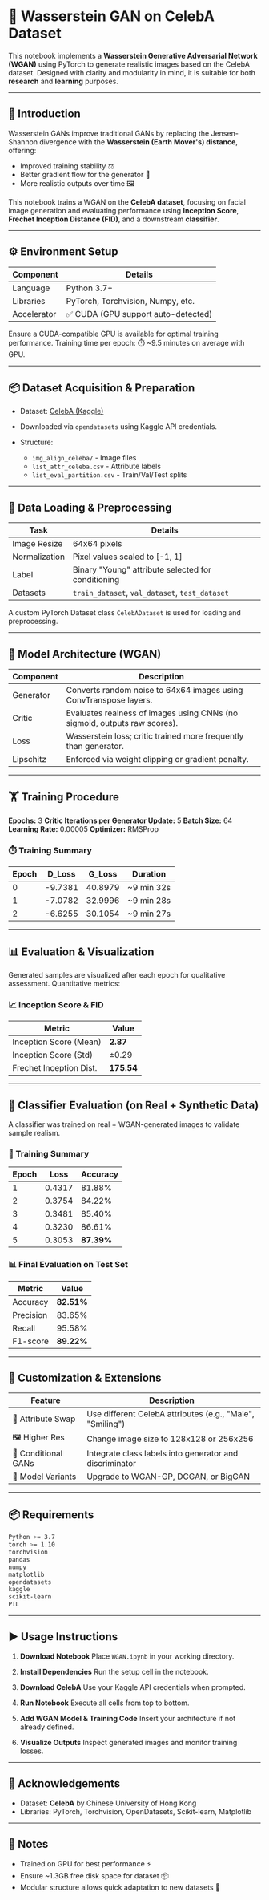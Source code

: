 
# 🚀 Wasserstein GAN on CelebA Dataset

This notebook implements a **Wasserstein Generative Adversarial Network (WGAN)** using PyTorch to generate realistic images based on the CelebA dataset. Designed with clarity and modularity in mind, it is suitable for both **research** and **learning** purposes.

---

## 📌 Introduction

Wasserstein GANs improve traditional GANs by replacing the Jensen-Shannon divergence with the **Wasserstein (Earth Mover's) distance**, offering:

* Improved training stability ⚖️
* Better gradient flow for the generator 🎯
* More realistic outputs over time 🖼️

This notebook trains a WGAN on the **CelebA dataset**, focusing on facial image generation and evaluating performance using **Inception Score**, **Frechet Inception Distance (FID)**, and a downstream **classifier**.

---

## ⚙️ Environment Setup

| Component   | Details                            |
| ----------- | ---------------------------------- |
| Language    | Python 3.7+                        |
| Libraries   | PyTorch, Torchvision, Numpy, etc.  |
| Accelerator | ✅ CUDA (GPU support auto-detected) |

Ensure a CUDA-compatible GPU is available for optimal training performance. Training time per epoch: ⏱️ \~9.5 minutes on average with GPU.

---

## 📦 Dataset Acquisition & Preparation

* Dataset: [CelebA (Kaggle)](https://www.kaggle.com/datasets/jessicali9530/celeba-dataset)
* Downloaded via `opendatasets` using Kaggle API credentials.
* Structure:

  * `img_align_celeba/` - Image files
  * `list_attr_celeba.csv` - Attribute labels
  * `list_eval_partition.csv` - Train/Val/Test splits

---

## 🧹 Data Loading & Preprocessing

| Task          | Details                                            |
| ------------- | -------------------------------------------------- |
| Image Resize  | 64x64 pixels                                       |
| Normalization | Pixel values scaled to \[-1, 1]                    |
| Label         | Binary "Young" attribute selected for conditioning |
| Datasets      | `train_dataset`, `val_dataset`, `test_dataset`     |

A custom PyTorch Dataset class `CelebADataset` is used for loading and preprocessing.

---

## 🧠 Model Architecture (WGAN)

| Component | Description                                                               |
| --------- | ------------------------------------------------------------------------- |
| Generator | Converts random noise to 64x64 images using ConvTranspose layers.         |
| Critic    | Evaluates realness of images using CNNs (no sigmoid, outputs raw scores). |
| Loss      | Wasserstein loss; critic trained more frequently than generator.          |
| Lipschitz | Enforced via weight clipping or gradient penalty.                         |

---

## 🏋️ Training Procedure

**Epochs:** 3
**Critic Iterations per Generator Update:** 5
**Batch Size:** 64
**Learning Rate:** 0.00005
**Optimizer:** RMSProp

### ⏱️ Training Summary

| Epoch | D\_Loss | G\_Loss | Duration    |
| ----- | ------- | ------- | ----------- |
| 0     | -9.7381 | 40.8979 | \~9 min 32s |
| 1     | -7.0782 | 32.9996 | \~9 min 28s |
| 2     | -6.6255 | 30.1054 | \~9 min 27s |

---

## 📊 Evaluation & Visualization

Generated samples are visualized after each epoch for qualitative assessment. Quantitative metrics:

### 📈 Inception Score & FID

| Metric                  | Value      |
| ----------------------- | ---------- |
| Inception Score (Mean)  | **2.87**   |
| Inception Score (Std)   | ±0.29      |
| Frechet Inception Dist. | **175.54** |

---

## 🧪 Classifier Evaluation (on Real + Synthetic Data)

A classifier was trained on real + WGAN-generated images to validate sample realism.

### 🧮 Training Summary

| Epoch | Loss   | Accuracy   |
| ----- | ------ | ---------- |
| 1     | 0.4317 | 81.88%     |
| 2     | 0.3754 | 84.22%     |
| 3     | 0.3481 | 85.40%     |
| 4     | 0.3230 | 86.61%     |
| 5     | 0.3053 | **87.39%** |

### 📊 Final Evaluation on Test Set

| Metric    | Value      |
| --------- | ---------- |
| Accuracy  | **82.51%** |
| Precision | 83.65%     |
| Recall    | 95.58%     |
| F1-score  | **89.22%** |

---

## 🧰 Customization & Extensions

| Feature             | Description                                               |
| ------------------- | --------------------------------------------------------- |
| 🔄 Attribute Swap   | Use different CelebA attributes (e.g., "Male", "Smiling") |
| 🖼️ Higher Res      | Change image size to 128x128 or 256x256                   |
| 🧪 Conditional GANs | Integrate class labels into generator and discriminator   |
| 🧠 Model Variants   | Upgrade to WGAN-GP, DCGAN, or BigGAN                      |

---

## 📦 Requirements

```bash
Python >= 3.7
torch >= 1.10
torchvision
pandas
numpy
matplotlib
opendatasets
kaggle
scikit-learn
PIL
```

---

## ▶️ Usage Instructions

1. **Download Notebook**
   Place `WGAN.ipynb` in your working directory.

2. **Install Dependencies**
   Run the setup cell in the notebook.

3. **Download CelebA**
   Use your Kaggle API credentials when prompted.

4. **Run Notebook**
   Execute all cells from top to bottom.

5. **Add WGAN Model & Training Code**
   Insert your architecture if not already defined.

6. **Visualize Outputs**
   Inspect generated images and monitor training losses.

---

## 🙏 Acknowledgements

* Dataset: **CelebA** by Chinese University of Hong Kong
* Libraries: PyTorch, Torchvision, OpenDatasets, Scikit-learn, Matplotlib

---

## 💬 Notes

* Trained on GPU for best performance ⚡
* Ensure \~1.3GB free disk space for dataset 📦
* Modular structure allows quick adaptation to new datasets 📁


